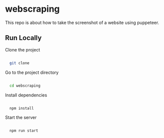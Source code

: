 # webscraping 
This repo is about how to take the screenshot of a website using puppeteer.

## Run Locally

Clone the project

```bash

  git clone

```

Go to the project directory

```bash

  cd webscraping

```

Install dependencies

```bash

  npm install

```

Start the server

```bash

  npm run start

```
